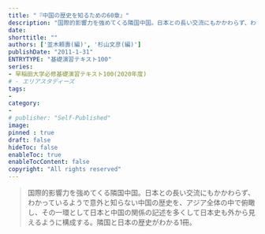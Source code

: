 ```yaml
---
title: "『中国の歴史を知るための60章』"
description: "国際的影響力を強めてくる隣国中国。日本との長い交流にもかかわらず、わかっているようで意外と知らない中国の歴史を、アジア全体の中で俯瞰し、その一環として日本と中国の関係の記述を多くして日本史も外から見えるように構成する。隣国と日本の歴史がわかる1冊。"
date: 
shorttitle: ""
authors: ['並木頼壽(編)', '杉山文彦(編)']
publishDate: "2011-1-31"
ENTRYTYPE: "基礎演習テキスト100"
series:
- 早稲田大学必修基礎演習テキスト100(2020年度)
# - エリアスタディーズ
tags: 
- 
category: 
- 
# publisher: "Self-Published"
image: 
pinned : true
draft: false
hideToc: false
enableToc: true
enableTocContent: false
copyright: "All rights reserved"
---
```


>国際的影響力を強めてくる隣国中国。日本との長い交流にもかかわらず、わかっているようで意外と知らない中国の歴史を、アジア全体の中で俯瞰し、その一環として日本と中国の関係の記述を多くして日本史も外から見えるように構成する。隣国と日本の歴史がわかる1冊。